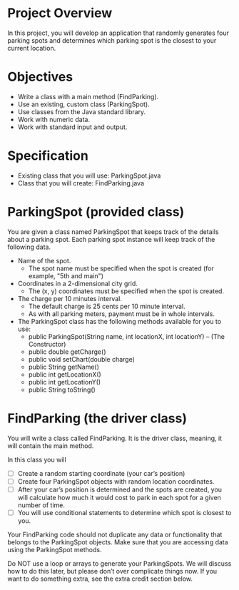 # Project Overview
In this project, you will develop an application that randomly generates four parking spots
and determines which parking spot is the closest to your current location.

# Objectives

- Write a class with a main method (FindParking).
- Use an existing, custom class (ParkingSpot).
- Use classes from the Java standard library.
- Work with numeric data.
- Work with standard input and output.

# Specification

- Existing class that you will use: ParkingSpot.java
- Class that you will create: FindParking.java

# ParkingSpot (provided class)

You are given a class named ParkingSpot that keeps track of the details about a parking
spot. Each parking spot instance will keep track of the following data.

* Name of the spot.
	* The spot name must be specified when the spot is created (for example, "5th and main")
* Coordinates in a 2-dimensional city grid.
	* The (x, y) coordinates must be specified when the spot is created.
* The charge per 10 minutes interval.
	* The default charge is 25 cents per 10 minute interval. 
	* As with all parking meters, payment must be in whole intervals.
* The ParkingSpot class has the following methods available for you to use:
	* public ParkingSpot(String name, int locationX, int locationY) – (The Constructor)
	* public double getCharge()
	* public void setChart(double charge)
	* public String getName()
	* public int getLocationX()
	* public int getLocationY()
	* public String toString()
	
# FindParking (the driver class)

You will write a class called FindParking. It is the driver class, meaning, it will contain the main method.

In this class you will

- [ ] Create a random starting coordinate (your car’s position) 
- [ ] Create four ParkingSpot objects with random location coordinates. 
- [ ] After your car’s position is determined and the spots are created, you will calculate how much it would cost to park in each 
spot for a given number of time.
- [ ] You will use conditional statements to determine which spot is closest to you.

Your FindParking code should not duplicate any data or functionality that belongs
to the ParkingSpot objects. Make sure that you are accessing data using the
ParkingSpot methods.

Do NOT use a loop or arrays to generate your ParkingSpots. We will discuss how
to do this later, but please don’t over complicate things now. If you want to do
something extra, see the extra credit section below.

